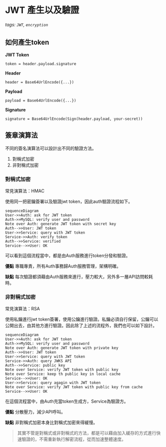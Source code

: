 # JWT 產生以及驗證

###### tags: `JWT`, `encryption`

## 如何產生token

**JWT Token**

```
token = header.payload.signature
```

**Header**

```
header = Base64UrlEncode({...})
```

**Payload**

```
payload = Base64UrlEncode({...})
```

**Signature**

```
signature = Base64UrlEncode(Sign(header.payload, your-secret))
```

## 簽章演算法
不同的簽名演算法可以設計出不同的驗證方法。

1. 對稱式加密
2. 非對稱式加密

### 對稱式加密

常見演算法：HMAC

使用同一把密鑰簽署以及驗證jwt token，因此auth驗證流程如下。

``` mermaid
sequenceDiagram
User->>Auth: ask for JWT token
Auth->>MySQL: verify user and password
Note over Auth: generate JWT token with secret key
Auth-->>User: JWT token
User->>Service: query with JWT token
Service->>Auth: verify token
Auth-->>Service: verified
Service-->>User: OK
```

可以看到這個流程當中，都是由Auth服務進行token分發和驗證。

**優點**
專職專責，所有Auth事務歸Auth服務管理，架構明確。

**缺點**
每次驗證都須藉由Auth服務來進行，壓力較大，另外多一層API訪問較耗時。


### 非對稱式加密

常見演算法：RSA

使用私鑰進行jwt token簽署，使用公鑰進行驗證。私鑰必須自行保留，公鑰可以公開出去，由其他方進行驗證。因此除了上述的流程外，我們也可以如下設計。

``` mermaid
sequenceDiagram
User->>Auth: ask for JWT token
Auth->>MySQL: verify user and password
Note over Auth: generate JWT token with private key
Auth-->>User: JWT token
User->>Service: query with JWT token
Service->>Auth: query JWKS API
Auth-->>Service: public key
Note over Service: verify JWT token with public key
Note over Service: keep th public key in local cache
Service-->>User: OK
User->>Service: query agagin with JWT token
Note over Service: verify JWT token with public key from cache
Service-->>User: OK
```

在這個流程當中，由Auth充當token生成方，Service為驗證方。

**優點**
分散壓力，減少API呼叫。

**缺點**
非對稱式加密本身比對稱式加密來得緩慢。

> 其實不管是對稱式或非對稱式的方法，都是可以藉由加入緩存的方式進行快速驗證的，不需重新執行解密流程，從而加速整體速度。
